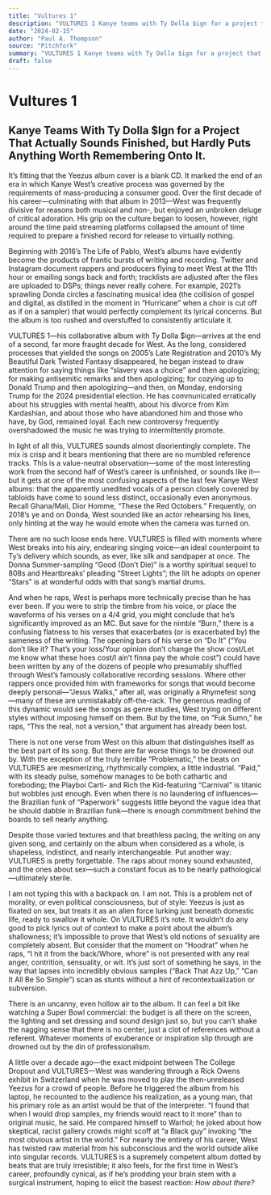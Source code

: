 ```yaml
---
title: "Vultures 1"
description: "VULTURES 1 Kanye teams with Ty Dolla $ign for a project that actually sounds finished, but hardly puts anything worth remembering onto it. It marks the end of an era in which West was divisive for rea..."
date: "2024-02-15"
author: "Paul A. Thompson"
source: "Pitchfork"
summary: "VULTURES 1 Kanye teams with Ty Dolla $ign for a project that actually sounds finished, but hardly puts anything worth remembering onto it. It marks the end of an era in which West was divisive for reasons both musical and non-, but enjoyed an unbroken deluge of critical adoration. West’s albums have evidently become the products of frantic bursts of writing and recording."
draft: false
---
```


# Vultures 1

## Kanye Teams With Ty Dolla $Ign for a Project That Actually Sounds Finished, but Hardly Puts Anything Worth Remembering Onto It.

It’s fitting that the Yeezus album cover is a blank CD. It marked the end of an era in which Kanye West’s creative process was governed by the requirements of mass-producing a consumer good. Over the first decade of his career—culminating with that album in 2013—West was frequently divisive for reasons both musical and non-, but enjoyed an unbroken deluge of critical adoration. His grip on the culture began to loosen, however, right around the time paid streaming platforms collapsed the amount of time required to prepare a finished record for release to virtually nothing.

Beginning with 2016’s The Life of Pablo, West’s albums have evidently become the products of frantic bursts of writing and recording. Twitter and Instagram document rappers and producers flying to meet West at the 11th hour or emailing songs back and forth; tracklists are adjusted after the files are uploaded to DSPs; things never really cohere. For example, 2021’s sprawling Donda circles a fascinating musical idea (the collision of gospel and digital, as distilled in the moment in “Hurricane” when a choir is cut off as if on a sampler) that would perfectly complement its lyrical concerns. But the album is too rushed and overstuffed to consistently articulate it.

VULTURES 1—his collaborative album with Ty Dolla $ign—arrives at the end of a second, far more fraught decade for West. As the long, considered processes that yielded the songs on 2005’s Late Registration and 2010’s My Beautiful Dark Twisted Fantasy disappeared, he began instead to draw attention for saying things like “slavery was a choice” and then apologizing; for making antisemitic remarks and then apologizing; for cozying up to Donald Trump and then apologizing—and then, on Monday, endorsing Trump for the 2024 presidential election. He has communicated erratically about his struggles with mental health, about his divorce from Kim Kardashian, and about those who have abandoned him and those who have, by God, remained loyal. Each new controversy frequently overshadowed the music he was trying to intermittently promote.

In light of all this, VULTURES sounds almost disorientingly complete. The mix is crisp and it bears mentioning that there are no mumbled reference tracks. This is a value-neutral observation—some of the most interesting work from the second half of West’s career is unfinished, or sounds like it—but it gets at one of the most confusing aspects of the last few Kanye West albums: that the apparently unedited vocals of a person closely covered by tabloids have come to sound less distinct, occasionally even anonymous. Recall Ghana/Mali, Dior Homme, “These the Red Octobers.” Frequently, on 2018’s ye and on Donda, West sounded like an actor rehearsing his lines, only hinting at the way he would emote when the camera was turned on.

There are no such loose ends here. VULTURES is filled with moments where West breaks into his airy, endearing singing voice—an ideal counterpoint to Ty’s delivery which sounds, as ever, like silk and sandpaper at once. The Donna Summer-sampling “Good (Don’t Die)” is a worthy spiritual sequel to 808s and Heartbreaks’ pleading “Street Lights”; the lilt he adopts on opener “Stars” is at wonderful odds with that song’s martial drums.

And when he raps, West is perhaps more technically precise than he has ever been. If you were to strip the timbre from his voice, or place the waveforms of his verses on a 4/4 grid, you might conclude that he’s significantly improved as an MC. But save for the nimble “Burn,” there is a confusing flatness to his verses that exacerbates (or is exacerbated by) the sameness of the writing. The opening bars of his verse on “Do It” (“You don’t like it? That’s your loss/Your opinion don’t change the show cost/Let me know what these hoes cost/I ain’t finna pay the whole cost”) could have been written by any of the dozens of people who presumably shuffled through West’s famously collaborative recording sessions. Where other rappers once provided him with frameworks for songs that would become deeply personal—“Jesus Walks,” after all, was originally a Rhymefest song—many of these are unmistakably off-the-rack. The generous reading of this dynamic would see the songs as genre studies, West trying on different styles without imposing himself on them. But by the time, on “Fuk Sumn,” he raps, “This the real, not a version,” that argument has already been lost.

There is not one verse from West on this album that distinguishes itself as the best part of its song. But there are far worse things to be drowned out by. With the exception of the truly terrible “Problematic,” the beats on VULTURES are mesmerizing, rhythmically complex, a little industrial. “Paid,” with its steady pulse, somehow manages to be both cathartic and foreboding; the Playboi Carti- and Rich the Kid-featuring “Carnival” is titanic but wobbles just enough. Even when there is no laundering of influences—the Brazilian funk of “Paperwork” suggests little beyond the vague idea that he should dabble in Brazilian funk—there is enough commitment behind the boards to sell nearly anything.

Despite those varied textures and that breathless pacing, the writing on any given song, and certainly on the album when considered as a whole, is shapeless, indistinct, and nearly interchangeable. Put another way: VULTURES is pretty forgettable. The raps about money sound exhausted, and the ones about sex—such a constant focus as to be nearly pathological—ultimately sterile.

I am not typing this with a backpack on. I am not. This is a problem not of morality, or even political consciousness, but of style: Yeezus is just as fixated on sex, but treats it as an alien force lurking just beneath domestic life, ready to swallow it whole. On VULTURES it’s rote. It wouldn’t do any good to pick lyrics out of context to make a point about the album’s shallowness; it’s impossible to prove that West’s old notions of sexuality are completely absent. But consider that the moment on “Hoodrat” when he raps, “I hit it from the back/Whore, whore” is not presented with any real anger, contrition, sensuality, or wit. It’s just sort of something he says, in the way that lapses into incredibly obvious samples (“Back That Azz Up,” “Can It All Be So Simple”) scan as stunts without a hint of recontextualization or subversion.

There is an uncanny, even hollow air to the album. It can feel a bit like watching a Super Bowl commercial: the budget is all there on the screen, the lighting and set dressing and sound design just so, but you can’t shake the nagging sense that there is no center, just a clot of references without a referent. Whatever moments of exuberance or inspiration slip through are drowned out by the din of professionalism.

A little over a decade ago—the exact midpoint between The College Dropout and VULTURES—West was wandering through a Rick Owens exhibit in Switzerland when he was moved to play the then-unreleased Yeezus for a crowd of people. Before he triggered the album from his laptop, he recounted to the audience his realization, as a young man, that his primary role as an artist would be that of the interpreter. “I found that when I would drop samples, my friends would react to it more” than to original music, he said. He compared himself to Warhol; he joked about how skeptical, racist gallery crowds might scoff at “a Black guy” invoking “the most obvious artist in the world.” For nearly the entirety of his career, West has twisted raw material from his subconscious and the world outside alike into singular records. VULTURES is a supremely competent album dotted by beats that are truly irresistible; it also feels, for the first time in West’s career, profoundly cynical, as if he’s prodding your brain stem with a surgical instrument, hoping to elicit the basest reaction: *How about there?*
